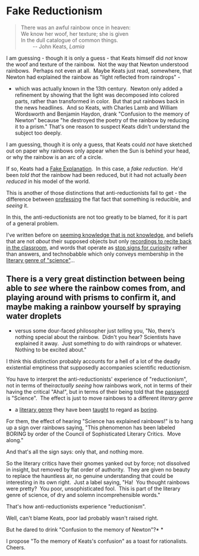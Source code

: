 
# Fake Reductionism

> There was an awful rainbow once in heaven:  
> We know her woof, her texture; she is given  
> In the dull catalogue of common things.  
>         -- John Keats, *Lamia*  

I am guessing - though it is only a guess - that Keats himself did
*not* know the woof and texture of the rainbow.  Not the way that
Newton understood rainbows.  Perhaps not even at all.  Maybe Keats
just read, somewhere, that Newton had explained the rainbow as
"light reflected from raindrops" -

- which was actually known in the 13th century.  Newton only added
a refinement by showing that the light was decomposed into colored
parts, rather than transformed in color.  But that put rainbows
back in the news headlines.  And so Keats, with Charles Lamb and
William Wordsworth and Benjamin Haydon, drank "Confusion to the
memory of Newton" because "he destroyed the poetry of the rainbow
by reducing it to a prism." That's one reason to suspect Keats
didn't understand the subject too deeply.

I am guessing, though it is only a guess, that Keats could *not*
have sketched out on paper why rainbows only appear when the Sun is
behind your head, or why the rainbow is an arc of a circle.

If so, Keats had a [Fake Explanation](/lw/ip/fake_explanations/). 
In this case, a *fake reduction*.  He'd been *told that* the
rainbow had been reduced, but it had not actually *been reduced* in
his model of the world.

This is another of those distinctions that anti-reductionists fail
to get - the difference between
[professing](/lw/i4/belief_in_belief/) the flat fact that something
is reducible, and *seeing* it.

In this, the anti-reductionists are not too greatly to be blamed,
for it is part of a general problem.

I've written before on
[seeming knowledge that is not knowledge](/lw/ip/fake_explanations/),
and beliefs that are not *about* their supposed objects but only
[recordings to recite back in the classroom](/lw/iq/guessing_the_teachers_password/),
and words that operate as
[stop signs for curiosity](/lw/it/semantic_stopsigns/) rather than
answers, and technobabble which only conveys membership in the
[literary genre of "science"](/lw/ir/science_as_attire/)...

There is a very great distinction between being able to *see* where
the rainbow comes from, and playing around with prisms to confirm
it, and maybe making a rainbow yourself by spraying water droplets
-

- versus some dour-faced philosopher just *telling* you, "No,
there's nothing special about the rainbow.  Didn't you hear?
Scientists have explained it away.  Just something to do with
raindrops or whatever.  Nothing to be excited about."

I think this distinction probably accounts for a hell of a lot of
the deadly existential emptiness that supposedly accompanies
scientific reductionism.

You have to interpret the anti-reductionists' experience of
"reductionism", not in terms of their*actually seeing* how rainbows
work, not in terms of their having the critical "Aha!", but in
terms of their being told that the
[password](/lw/iq/guessing_the_teachers_password/) is "Science". 
The effect is just to move rainbows to a different *literary genre*
- a [literary genre](/lw/ir/science_as_attire/) they have been
[taught](/lw/k5/cached_thoughts/) to regard as
[boring](/lw/j3/science_as_curiositystopper/).

For them, the effect of hearing "Science has explained rainbows!"
is to hang up a sign over rainbows saying, "This phenomenon has
been labeled BORING by order of the Council of Sophisticated
Literary Critics.  Move along."

And that's all the sign says: only that, and nothing more.

So the literary critics have their gnomes yanked out by force; not
dissolved in insight, but removed by flat order of authority.  They
are given no beauty to replace the hauntless air, no genuine
understanding that could be interesting in its own right.  Just a
label saying, "Ha!  You thought rainbows were pretty?  You poor,
unsophisticated fool.  This is part of the literary genre of
science, of dry and solemn incomprehensible words."

That's how anti-reductionists experience "reductionism".

Well, can't blame Keats, poor lad probably wasn't raised right.

But he dared to drink "Confusion to the memory of Newton"?* *

I propose "To the memory of Keats's confusion" as a toast for
rationalists.  Cheers.
